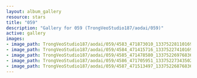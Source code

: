 ```yaml
---
layout: album_gallery
resource: stars
title: "059"
description: "Gallery for 059 (TrongVeoStudio187/aodai/059)"
active: gallery
images:
- image_path: TrongVeoStudio187/aodai/059/4583_471873010_1337522811016939_1235597894863487804_n.jpg
- image_path: TrongVeoStudio187/aodai/059/4584_471415716_1337522741016946_1700013209913489589_n.jpg
- image_path: TrongVeoStudio187/aodai/059/4585_471478580_1337522697683617_7485815134980932740_n.jpg
- image_path: TrongVeoStudio187/aodai/059/4586_471705951_1337522734350280_1035799046086490998_n.jpg
- image_path: TrongVeoStudio187/aodai/059/4587_471513497_1337522687683618_8031448002939245581_n.jpg
---
```

